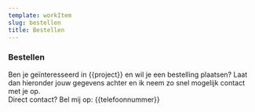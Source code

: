 ```yaml
---
template: workItem
slug: bestellen
title: Bestellen
---
```

### Bestellen

Ben je geïnteresseerd in {{project}} en wil je een bestelling plaatsen? Laat dan hieronder jouw gegevens achter en ik
neem zo snel mogelijk contact met je op. <br /> Direct contact? Bel mij op: {{telefoonnummer}}